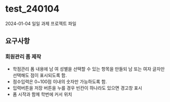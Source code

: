 # test_240104
2024-01-04 일일 과제 프로젝트 파일

## 요구사항
### 회원관리 폼 제작
* 학점관리 폼 내용에 남 여 성별을 선택할 수 있는 항목을 만들되 남 또는 여자 글자만 선택해도 점이 표시되도록 함.
* 점수입력은 0~100점 이내의 숫자만 가능하도록 함.
* 입력버튼을 저장 버튼을 누를 경우 빈칸이 하나라도 있으면 경고창 표시
* 폼 시작과 함께 학번에 커서 위치
